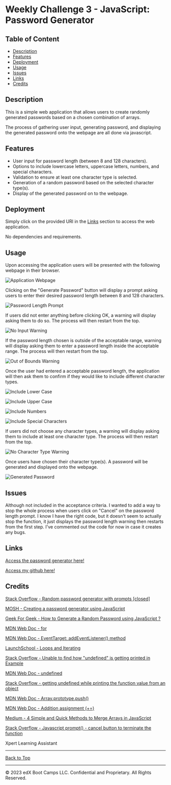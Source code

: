 # Weekly Challenge 3 -  JavaScript: Password Generator

## Table of Content

- [Description](#description)
- [Features](#features)
- [Deployment](#deployment)
- [Usage](#usage)
- [Issues](#issues)
- [Links](#links)
- [Credits](#credits)

## Description

This is a simple web application that allows users to create randomly generated passwords based on a chosen combination of arrays.

The process of gathering user input, generating password, and displaying the generated password onto the webpage are all done via javascript.

## Features

- User input for password length (between 8 and 128 characters).
- Options to include lowercase letters, uppercase letters, numbers, and special characters.
- Validation to ensure at least one character type is selected.
- Generation of a random password based on the selected character type(s).
- Display of the generated password on to the webpage.

## Deployment

Simply click on the provided URl in the [Links](#links) section to access the web application.

No dependencies and requirements.

## Usage

Upon accessing the application users will be presented with the following webpage in their browser.

![Application Webpage](./Assets/Screenshots/webpage.jpg)

Clicking on the "Generate Password" button will display a prompt asking users to enter their desired password length between 8 and 128 characters.

![Password Length Prompt](./Assets/Screenshots/length-prompt.jpg)

If users did not enter anything before clicking OK, a warning will display asking them to do so. The process will then restart from the top.

![No Input Warning](./Assets/Screenshots/length-prompt-warning-1.jpg)

If the password length chosen is outside of the acceptable range,  warning will display asking them to enter a password length inside the acceptable range. The process will then restart from the top.

![Out of Bounds Warning](./Assets/Screenshots/length-prompt-warning-2.jpg)

Once the user had entered a acceptable password length, the application will then ask them to confirm if they would like to include different character types.

![Include Lower Case](./Assets/Screenshots/array-choice-confirm-1.jpg)

![Include Upper Case](./Assets/Screenshots/array-choice-confirm-2.jpg)

![Include Numbers](./Assets/Screenshots/array-choice-confirm-3.jpg)

![Include Special Characters](./Assets/Screenshots/array-choice-confirm-4.jpg)

If users did not choose any character types, a warning will display asking them to include at least one character type. The process will then restart from the top.

![No Character Type Warning](./Assets/Screenshots/array-choice-warning.jpg)

Once users have chosen their character type(s). A password will be generated and displayed onto the webpage.

![Generated Password](./Assets/Screenshots/generated-password-display.jpg)

## Issues

Although not included in the acceptance criteria. I wanted to add a way to stop the whole process when users click on "Cancel" on the password length prompt. I know I have the right code, but it doesn't seem to actually stop the function, it just displays the password length warning then restarts from the first step. I've commented out the code for now in case it creates any bugs.

## Links

[Access the password generator here!](https://cycbrian.github.io/Module-3-Challenge-Password-Generator/)

[Access my github here!](https://github.com/CYCBrian/Module-3-Challenge-Password-Generator)

## Credits

[Stack Overflow - Random password generator with prompts [closed]](https://stackoverflow.com/questions/62627469/random-password-generator-with-prompts)

[MOSH - Creating a password generator using JavaScript](https://forum.codewithmosh.com/t/creating-a-password-generator-using-javascript/18971)

[Geek For Geek - How to Generate a Random Password using JavaScript ?](https://www.geeksforgeeks.org/how-to-generate-a-random-password-using-javascript/)

[MDN Web Doc - for](https://developer.mozilla.org/en-US/docs/Web/JavaScript/Reference/Statements/for)

[MDN Web Doc - EventTarget: addEventListener() method](https://developer.mozilla.org/en-US/docs/Web/API/EventTarget/addEventListener)

[LaunchSchool - Loops and Iterating](https://launchschool.com/books/javascript/read/loops_iterating)

[Stack Overflow - Unable to find how "undefined" is getting printed in Example](https://stackoverflow.com/questions/47547933/unable-to-find-how-undefined-is-getting-printed-in-example)

[MDN Web Doc - undefined](https://developer.mozilla.org/en-US/docs/Web/JavaScript/Reference/Global_Objects/undefined)

[Stack Overflow - getting undefined while printing the function value from an object](https://stackoverflow.com/questions/73765276/getting-undefined-while-printing-the-function-value-from-an-object)

[MDN Web Doc - Array.prototype.push()](https://developer.mozilla.org/en-US/docs/Web/JavaScript/Reference/Global_Objects/Array/push)

[MDN Web Doc - Addition assignment (+=)](https://developer.mozilla.org/en-US/docs/Web/JavaScript/Reference/Operators/Addition_assignment)

[Medium - 4 Simple and Quick Methods to Merge Arrays in JavaScript](https://blog.devgenius.io/5-simple-and-quick-methods-to-merge-arrays-in-javascript-cc7cad0453b3)

[Stack Overflow - Javascript prompt() - cancel button to terminate the function](https://stackoverflow.com/questions/12864582/javascript-prompt-cancel-button-to-terminate-the-function)

Xpert Learning Assistant

- - -

[Back to Top](#table-of-content)

- - -
© 2023 edX Boot Camps LLC. Confidential and Proprietary. All Rights Reserved.
